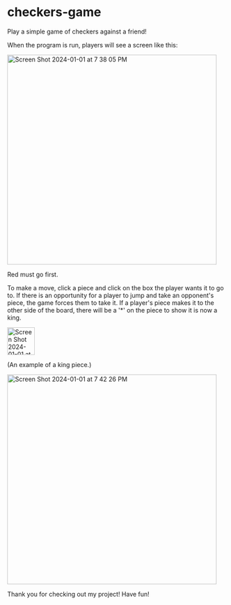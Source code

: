 # checkers-game
Play a simple game of checkers against a friend! 

When the program is run, players will see a screen like this:

<img width="481" alt="Screen Shot 2024-01-01 at 7 38 05 PM" src="https://github.com/prammey/checkers-game/assets/126892844/dddcd4a6-4d3d-45da-88cc-d3bac1671784">


Red must go first.

To make a move, click a piece and click on the box the player wants it to go to. If there is an opportunity for a player to jump and take an opponent's piece, the game forces them to take it. If a player's piece makes it to the other side of the board, there will be a '*' on the piece to show it is now a king.

<img width="63" alt="Screen Shot 2024-01-01 at 7 52 57 PM" src="https://github.com/prammey/checkers-game/assets/126892844/5dee3a7e-cff9-48ef-a567-14268dbea2fa">

(An example of a king piece.)



<img width="481" alt="Screen Shot 2024-01-01 at 7 42 26 PM" src="https://github.com/prammey/checkers-game/assets/126892844/d5defccf-8fe1-43a7-a828-6b84bda3a61b">

Thank you for checking out my project! Have fun!
